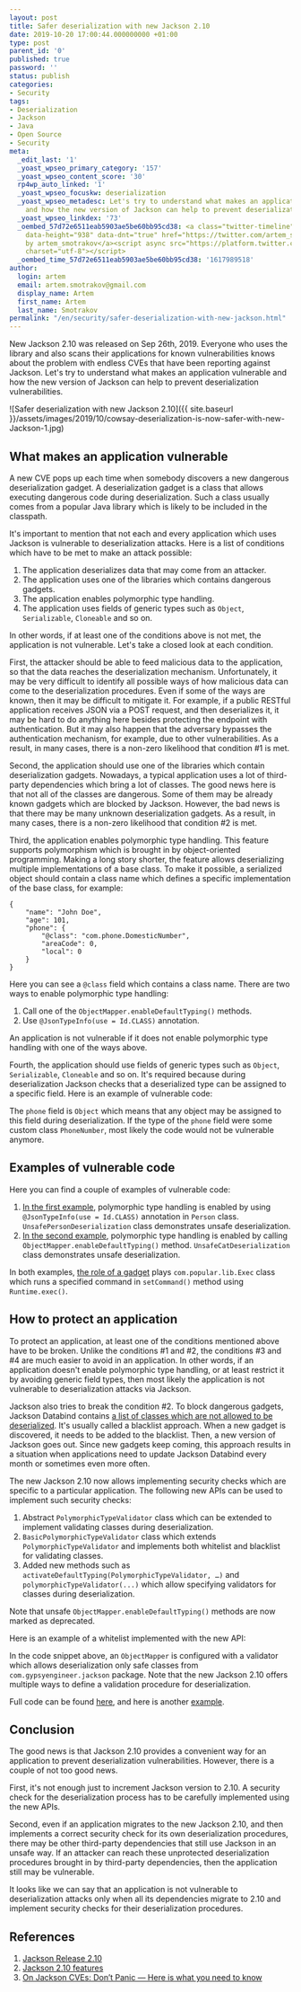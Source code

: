 ```yaml
---
layout: post
title: Safer deserialization with new Jackson 2.10
date: 2019-10-20 17:00:44.000000000 +01:00
type: post
parent_id: '0'
published: true
password: ''
status: publish
categories:
- Security
tags:
- Deserialization
- Jackson
- Java
- Open Source
- Security
meta:
  _edit_last: '1'
  _yoast_wpseo_primary_category: '157'
  _yoast_wpseo_content_score: '30'
  rp4wp_auto_linked: '1'
  _yoast_wpseo_focuskw: deserialization
  _yoast_wpseo_metadesc: Let's try to understand what makes an application vulnerable
    and how the new version of Jackson can help to prevent deserialization vulnerabilities.
  _yoast_wpseo_linkdex: '73'
  _oembed_57d72e6511eab5903ae5be60bb95cd38: <a class="twitter-timeline" data-width="625"
    data-height="938" data-dnt="true" href="https://twitter.com/artem_smotrakov?ref_src=twsrc%5Etfw">Tweets
    by artem_smotrakov</a><script async src="https://platform.twitter.com/widgets.js"
    charset="utf-8"></script>
  _oembed_time_57d72e6511eab5903ae5be60bb95cd38: '1617989518'
author:
  login: artem
  email: artem.smotrakov@gmail.com
  display_name: Artem
  first_name: Artem
  last_name: Smotrakov
permalink: "/en/security/safer-deserialization-with-new-jackson.html"
---
```

<!-- wp:paragraph -->

New Jackson 2.10 was released on Sep 26th, 2019. Everyone who uses the library and also scans their applications for known vulnerabilities knows about the problem with endless CVEs that have been reporting against Jackson. Let's try to understand what makes an application vulnerable and how the new version of Jackson can help to prevent deserialization vulnerabilities.

<!-- /wp:paragraph -->

<!-- wp:image {"id":3556,"className":"noborder"} -->

![Safer deserialization with new Jackson 2.10]({{ site.baseurl }}/assets/images/2019/10/cowsay-deserialization-is-now-safer-with-new-Jackson-1.jpg)

<!-- /wp:image -->

<!-- wp:more -->  
<!--more-->  
<!-- /wp:more -->

<!-- wp:heading -->

## What makes an application vulnerable

<!-- /wp:heading -->

<!-- wp:paragraph -->

A new CVE pops up each time when somebody discovers a new dangerous deserialization gadget. A deserialization gadget is a class that allows executing dangerous code during deserialization. Such a class usually comes from a popular Java library which is likely to be included in the classpath.

<!-- /wp:paragraph -->

<!-- wp:paragraph -->

It's important to mention that not each and every application which uses Jackson is vulnerable to deserialization attacks. Here is a list of conditions which have to be met to make an attack possible:

<!-- /wp:paragraph -->

<!-- wp:list {"ordered":true} -->

1. The application deserializes data that may come from an attacker.
2. The application uses one of the libraries which contains dangerous gadgets.
3. The application enables polymorphic type handling.
4. The application uses fields of generic types such as `Object`, `Serializable`, `Cloneable` and so on.

<!-- /wp:list -->

<!-- wp:paragraph -->

In other words, if at least one of the conditions above is not met, the application is not vulnerable. Let's take a closed look at each condition.

<!-- /wp:paragraph -->

<!-- wp:paragraph -->

First, the attacker should be able to feed malicious data to the application, so that the data reaches the deserialization mechanism. Unfortunately, it may be very difficult to identify all possible ways of how malicious data can come to the deserialization procedures. Even if some of the ways are known, then it may be difficult to mitigate it. For example, if a public RESTful application receives JSON via a POST request, and then deserializes it, it may be hard to do anything here besides protecting the endpoint with authentication. But it may also happen that the adversary bypasses the authentication mechanism, for example, due to other vulnerabilities. As a result, in many cases, there is a non-zero likelihood that condition #1 is met.

<!-- /wp:paragraph -->

<!-- wp:paragraph -->

Second, the application should use one of the libraries which contain deserialization gadgets. Nowadays, a typical application uses a lot of third-party dependencies which bring a lot of classes. The good news here is that not all of the classes are dangerous. Some of them may be already known gadgets which are blocked by Jackson. However, the bad news is that there may be many unknown deserialization gadgets. As a result, in many cases, there is a non-zero likelihood that condition #2 is met.

<!-- /wp:paragraph -->

<!-- wp:paragraph -->

Third, the application enables polymorphic type handling. This feature supports polymorphism which is brought in by object-oriented programming. Making a long story shorter, the feature allows deserializing multiple implementations of a base class. To make it possible, a serialized object should contain a class name which defines a specific implementation of the base class, for example:

<!-- /wp:paragraph -->

<!-- wp:preformatted {"className":"console"} -->

```
{
    "name": "John Doe",
    "age": 101,
    "phone": {
        "@class": "com.phone.DomesticNumber",
        "areaCode": 0,
        "local": 0
    }
}
```

<!-- /wp:preformatted -->

<!-- wp:paragraph -->

Here you can see a `@class` field which contains a class name. There are two ways to enable polymorphic type handling:

<!-- /wp:paragraph -->

<!-- wp:list {"ordered":true} -->

1. Call one of the `ObjectMapper.enableDefaultTyping()` methods.
2. Use `@JsonTypeInfo(use = Id.CLASS)` annotation.

<!-- /wp:list -->

<!-- wp:paragraph -->

An application is not vulnerable if it does not enable polymorphic type handling with one of the ways above.

<!-- /wp:paragraph -->

<!-- wp:paragraph -->

Fourth, the application should use fields of generic types such as `Object`, `Serializable`, `Cloneable` and so on. It's required because during deserialization Jackson checks that a deserialized type can be assigned to a specific field. Here is an example of vulnerable code:

<!-- /wp:paragraph -->

<!-- wp:html -->  
<script src="https://gist.github.com/artem-smotrakov/a80ecd6336e4e5c730c4a0ff2fd72500.js"></script>  
<!-- /wp:html -->

<!-- wp:paragraph -->

The `phone` field is `Object` which means that any object may be assigned to this field during deserialization. If the type of the `phone` field were some custom class `PhoneNumber`, most likely the code would not be vulnerable anymore.

<!-- /wp:paragraph -->

<!-- wp:heading -->

## Examples of vulnerable code

<!-- /wp:heading -->

<!-- wp:paragraph -->

Here you can find a couple of examples of vulnerable code:

<!-- /wp:paragraph -->

<!-- wp:list {"ordered":true} -->

1. [In the first example](https://github.com/artem-smotrakov/javahell/tree/unsafe-jackson-example-v2/src/main/java/com/gypsyengineer/jackson/unsafe/one), polymorphic type handling is enabled by using `@JsonTypeInfo(use = Id.CLASS)` annotation in `Person` class. `UnsafePersonDeserialization` class demonstrates unsafe deserialization.
2. [In the second example](https://github.com/artem-smotrakov/javahell/tree/unsafe-jackson-example-v2/src/main/java/com/gypsyengineer/jackson/unsafe/two), polymorphic type handling is enabled by calling `ObjectMapper.enableDefaultTyping()` method. `UnsafeCatDeserialization` class demonstrates unsafe deserialization.

<!-- /wp:list -->

<!-- wp:paragraph -->

In both examples, [the role of a gadget](https://github.com/artem-smotrakov/javahell/blob/unsafe-jackson-example-v2/src/main/java/com/popular/lib/Exec.java) plays `com.popular.lib.Exec` class which runs a specified command in `setCommand()` method using `Runtime.exec()`.

<!-- /wp:paragraph -->

<!-- wp:heading -->

## How to protect an application

<!-- /wp:heading -->

<!-- wp:paragraph -->

To protect an application, at least one of the conditions mentioned above have to be broken. Unlike the conditions #1 and #2, the conditions #3 and #4 are much easier to avoid in an application. In other words, if an application doesn't enable polymorphic type handling, or at least restrict it by avoiding generic field types, then most likely the application is not vulnerable to deserialization attacks via Jackson.

<!-- /wp:paragraph -->

<!-- wp:paragraph -->

Jackson also tries to break the condition #2. To block dangerous gadgets, Jackson Databind contains [a list of classes which are not allowed to be deserialized](https://github.com/FasterXML/jackson-databind/blob/ae15ae4492de360168b12aaab55248061d2077bd/src/main/java/com/fasterxml/jackson/databind/jsontype/impl/SubTypeValidator.java#L35). It's usually called a blacklist approach. When a new gadget is discovered, it needs to be added to the blacklist. Then, a new version of Jackson goes out. Since new gadgets keep coming, this approach results in a situation when applications need to update Jackson Databind every month or sometimes even more often.

<!-- /wp:paragraph -->

<!-- wp:paragraph -->

The new Jackson 2.10 now allows implementing security checks which are specific to a particular application. The following new APIs can be used to implement such security checks:

<!-- /wp:paragraph -->

<!-- wp:list {"ordered":true} -->

1. Abstract `PolymorphicTypeValidator` class which can be extended to implement validating classes during deserialization.
2. `BasicPolymorphicTypeValidator` class which extends `PolymorphicTypeValidator` and implements both whitelist and blacklist for validating classes.
3. Added new methods such as `activateDefaultTyping(PolymorphicTypeValidator, …)` and `polymorphicTypeValidator(...)` which allow specifying validators for classes during deserialization.

<!-- /wp:list -->

<!-- wp:paragraph -->

Note that unsafe `ObjectMapper.enableDefaultTyping()` methods are now marked as deprecated.

<!-- /wp:paragraph -->

<!-- wp:paragraph -->

Here is an example of a whitelist implemented with the new API:

<!-- /wp:paragraph -->

<!-- wp:html -->  
<script src="https://gist.github.com/artem-smotrakov/eed1df9759e0f9873d4c90ece7149884.js"></script>  
<!-- /wp:html -->

<!-- wp:paragraph -->

In the code snippet above, an `ObjectMapper` is configured with a validator which allows deserialization only safe classes from `com.gypsyengineer.jackson` package. Note that the new Jackson 2.10 offers multiple ways to define a validation procedure for deserialization.

<!-- /wp:paragraph -->

<!-- wp:paragraph -->

Full code can be found [here](https://github.com/artem-smotrakov/javahell/tree/unsafe-jackson-example-v2/src/main/java/com/gypsyengineer/jackson/unsafe/one), and here is another [example](https://github.com/artem-smotrakov/javahell/blob/unsafe-jackson-example-v2/src/main/java/com/gypsyengineer/jackson/unsafe/two/SaferCatDeserialization.java).

<!-- /wp:paragraph -->

<!-- wp:heading -->

## Conclusion

<!-- /wp:heading -->

<!-- wp:paragraph -->

The good news is that Jackson 2.10 provides a convenient way for an application to prevent deserialization vulnerabilities. However, there is a couple of not too good news.

<!-- /wp:paragraph -->

<!-- wp:paragraph -->

First, it's not enough just to increment Jackson version to 2.10. A security check for the deserialization process has to be carefully implemented using the new APIs.

<!-- /wp:paragraph -->

<!-- wp:paragraph -->

Second, even if an application migrates to the new Jackson 2.10, and then implements a correct security check for its own deserialization procedures, there may be other third-party dependencies that still use Jackson in an unsafe way. If an attacker can reach these unprotected deserialization procedures brought in by third-party dependencies, then the application still may be vulnerable.

<!-- /wp:paragraph -->

<!-- wp:paragraph -->

It looks like we can say that an application is not vulnerable to deserialization attacks only when all its dependencies migrate to 2.10 and implement security checks for their deserialization procedures.

<!-- /wp:paragraph -->

<!-- wp:heading -->

## References 

<!-- /wp:heading -->

<!-- wp:list {"ordered":true} -->

1. [Jackson Release 2.10](https://github.com/FasterXML/jackson/wiki/Jackson-Release-2.10)
2. [Jackson 2.10 features](https://medium.com/@cowtowncoder/jackson-2-10-features-cd880674d8a2)
3. [On Jackson CVEs: Don’t Panic — Here is what you need to know](https://medium.com/@cowtowncoder/on-jackson-cves-dont-panic-here-is-what-you-need-to-know-54cd0d6e8062)

<!-- /wp:list -->

